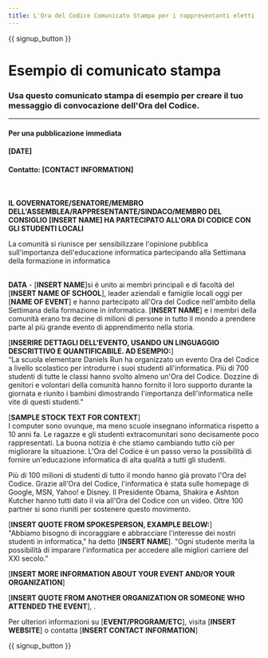 ```yaml
---
title: L'Ora del Codice Comunicato Stampa per i rappresentanti eletti
---
```


{{ signup_button }}

# Esempio di comunicato stampa

### Usa questo comunicato stampa di esempio per creare il tuo messaggio di convocazione dell'Ora del Codice.

* * *

#### Per una pubblicazione immediata  


#### [DATE]  


#### Contatto: [CONTACT INFORMATION]

<br />

**IL GOVERNATORE/SENATORE/MEMBRO DELL'ASSEMBLEA/RAPPRESENTANTE/SINDACO/MEMBRO DEL CONSIGLIO [INSERT NAME] HA PARTECIPATO ALL'ORA DI CODICE CON GLI STUDENTI LOCALI** <br />

La comunità si riunisce per sensibilizzare l'opinione pubblica sull'importanza dell'educazione informatica partecipando alla Settimana della formazione in informatica<br /> <br />

**DATA** - [**INSERT NAME**]si è unito ai membri principali e di facoltà del [**INSERT NAME OF SCHOOL**], leader aziendali e famiglie locali oggi per [**NAME OF EVENT**] e hanno partecipato all'Ora del Codice nell'ambito della Settimana della formazione in informatica. [**INSERT NAME**] e i membri della comunità erano tra decine di milioni di persone in tutto il mondo a prendere parte al più grande evento di apprendimento nella storia. <br />

[**INSERIRE DETTAGLI DELL'EVENTO, USANDO UN LINGUAGGIO DESCRITTIVO E QUANTIFICABILE. AD ESEMPIO:**]  
“La scuola elementare Daniels Run ha organizzato un evento Ora del Codice a livello scolastico per introdurre i suoi studenti all'informatica. Più di 700 studenti di tutte le classi hanno svolto almeno un'Ora del Codice. Dozzine di genitori e volontari della comunità hanno fornito il loro supporto durante la giornata e riunito i bambini dimostrando l'importanza dell'informatica nelle vite di questi studenti." <br />

[**SAMPLE STOCK TEXT FOR CONTEXT**]  
I computer sono ovunque, ma meno scuole insegnano informatica rispetto a 10 anni fa. Le ragazze e gli studenti extracomunitari sono decisamente poco rappresentati. La buona notizia è che stiamo cambiando tutto ciò per migliorare la situazione. L'Ora del Codice è un passo verso la possibilità di fornire un'educazione informatica di alta qualità a tutti gli studenti. <br />

Più di 100 milioni di studenti di tutto il mondo hanno già provato l'Ora del Codice. Grazie all'Ora del Codice, l'informatica è stata sulle homepage di Google, MSN, Yahoo! e Disney. Il Presidente Obama, Shakira e Ashton Kutcher hanno tutti dato il via all'Ora del Codice con un video. Oltre 100 partner si sono riuniti per sostenere questo movimento. <br />

[**INSERT QUOTE FROM SPOKESPERSON, EXAMPLE BELOW:**]  
"Abbiamo bisogno di incoraggiare e abbracciare l'interesse dei nostri studenti in informatica," ha detto [**INSERT NAME**]. "Ogni studente merita la possibilità di imparare l'informatica per accedere alle migliori carriere del XXI secolo." <br />

[**INSERT MORE INFORMATION ABOUT YOUR EVENT AND/OR YOUR ORGANIZATION**] <br />

[**INSERT QUOTE FROM ANOTHER ORGANIZATION OR SOMEONE WHO ATTENDED THE EVENT**], . <br />

Per ulteriori informazioni su [**EVENT/PROGRAM/ETC**], visita [**INSERT WEBSITE**] o contatta [**INSERT CONTACT INFORMATION**]

{{ signup_button }}